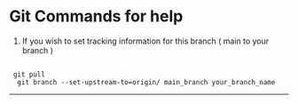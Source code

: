 # Git Commands for help

1. If you wish to set tracking information for this branch ( main to your branch )
<code>
 git pull <remote> <branch>
  git branch --set-upstream-to=origin/ main_branch your_branch_name
</code>
<hr>
